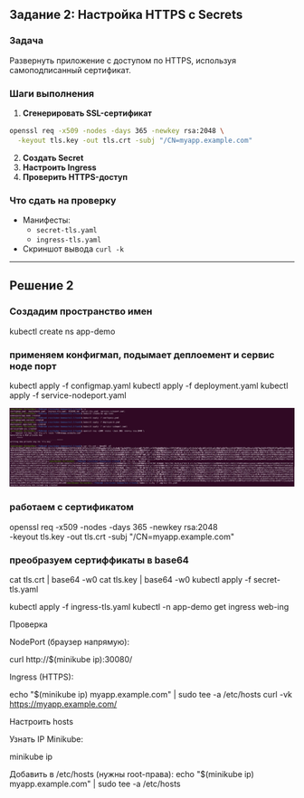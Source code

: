 ## **Задание 2: Настройка HTTPS с Secrets**  
### **Задача**  
Развернуть приложение с доступом по HTTPS, используя самоподписанный сертификат.

### **Шаги выполнения**  
1. **Сгенерировать SSL-сертификат**
```bash
openssl req -x509 -nodes -days 365 -newkey rsa:2048 \
  -keyout tls.key -out tls.crt -subj "/CN=myapp.example.com"
```
2. **Создать Secret**
3. **Настроить Ingress**
4. **Проверить HTTPS-доступ**

### **Что сдать на проверку**  
- Манифесты:
  - `secret-tls.yaml`
  - `ingress-tls.yaml`
- Скриншот вывода `curl -k`

---

## Решение 2

### Создадим пространство имен
kubectl create ns app-demo

### применяем конфигмап, подымает деплоемент и сервис ноде порт
kubectl apply -f configmap.yaml
kubectl apply -f deployment.yaml
kubectl apply -f service-nodeport.yaml

![рисунок 6](https://github.com/ysatii/kuber-homeworks2.3/blob/main/img/img_6.jpg)


### работаем с сертификатом 
openssl req -x509 -nodes -days 365 -newkey rsa:2048 \
  -keyout tls.key -out tls.crt -subj "/CN=myapp.example.com"

### преобразуем сертиффикаты в base64
cat tls.crt | base64 -w0
cat tls.key | base64 -w0
kubectl apply -f secret-tls.yaml


kubectl apply -f ingress-tls.yaml
kubectl -n app-demo get ingress web-ing

 Проверка

NodePort (браузер напрямую):

curl http://$(minikube ip):30080/





Ingress (HTTPS):

echo "$(minikube ip) myapp.example.com" | sudo tee -a /etc/hosts
curl -vk https://myapp.example.com/

Настроить hosts

Узнать IP Minikube:

minikube ip


Добавить в /etc/hosts (нужны root-права):
echo "$(minikube ip) myapp.example.com" | sudo tee -a /etc/hosts